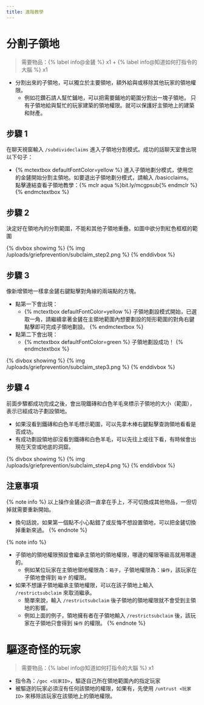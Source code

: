 ```yaml
---
title: 進階教學
---
```


# 分割子領地

> 需要物品：{% label info@金鏟 %} x1 + {% label info@知道如何打指令的大腦 %} x1

* 分割出來的子領地，可以獨立於主要領地，額外給與或移除其他玩家的領地權限。
  * 例如花鑽石請人幫忙鋪地，可以把需要鋪地的範圍分割出一塊子領地，
    只有子領地給與幫忙的玩家建築的領地權限。就可以保護好主領地上的建築和財產。

## 步驟 1

在聊天視窗輸入 `/subdivideclaims` 進入子領地分割模式。成功的話聊天室會出現以下句子：
* {% mctextbox defaultFontColor=yellow %}
    進入子領地劃分模式，使用您的金鏟開始分割主領地。如要退出子領地劃分模式，請輸入 /basicclaims。
    點擊連結查看子領地教學：{% mclr aqua %}bit.ly/mcgpsub{% endmclr %}
  {% endmctextbox %}

## 步驟 2

決定好在領地內的分割範圍，不能和其他子領地重疊。如圖中欲分割紅色框框的範圍

{% divbox showimg %}
  {% img /uploads/griefprevention/subclaim_step2.png %}
{% enddivbox %}

## 步驟 3

像新增領地一樣拿金鏟右鍵點擊對角線的兩端點的方塊。
* 點第一下會出現：
  * {% mctextbox defaultFontColor=yellow %}
      子領地劃設模式開始，已選取一角，請繼續拿著金鏟在主領地範圍內想要劃設的矩形範圍的對角右鍵點擊即可完成子領地劃設。
    {% endmctextbox %}
* 點第二下會出現：
  * {% mctextbox defaultFontColor=green %}
      子領地劃設成功！
    {% endmctextbox %}

{% divbox showimg %}
  {% img /uploads/griefprevention/subclaim_step3.png %}
{% enddivbox %}

## 步驟 4

前面步驟都成功完成之後，會出現鐵磚和白色羊毛來標示子領地的大小（範圍），表示已經成功子劃設領地。
* 如果沒看到鐵磚和白色羊毛標示範圍，可以先拿木棒右鍵點擊查詢領地看看是否成功。
* 有成功劃設領地卻沒看到鐵磚和白色羊毛，可以先往上或往下看，有時候會出現在天空或地底的洞窟。

{% divbox showimg %}
  {% img /uploads/griefprevention/subclaim_step4.png %}
{% enddivbox %}

## 注意事項

{% note info %}
以上操作金鏟必須一直拿在手上，不可切換成其他物品，一但切掉就需要重新開始。
* 換句話說，如果第一個點不小心點錯了或反悔不想設置領地，可以把金鏟切換掉重新來過。
{% endnote %}

{% note info %}
* 子領地的領地權限預設會繼承主領地的領地權限，哪邊的權限等級高就用哪邊的。
  * 例如某位玩家在主領地領地權限為：`箱子`，子領地權限為：`操作`，該玩家在子領地會得到 `箱子` 的權限。
* 如果不想讓子領地繼承主領地權限，可以在該子領地上輸入 `/restrictsubclaim` 來取消繼承。
  * 簡單來說，輸入 `/restrictsubclaim` 後子領地的領地權限就不會受到主領地的影響。
  * 例如上面的例子，領地擁有者在子領地輸入 `/restrictsubclaim` 後，該玩家在子領地只會得到 `操作` 的權限。
{% endnote %}

# 驅逐奇怪的玩家

> 需要物品：{% label info@知道如何打指令的大腦 %} x1

* 指令為：`/goc <玩家ID>`，驅逐自己所在領地範圍內的指定玩家
* 被驅逐的玩家必須沒有任何該領地的權限，如果有，先使用 `/untrust <玩家ID>` 來移除該玩家在該領地上的領地權限。
